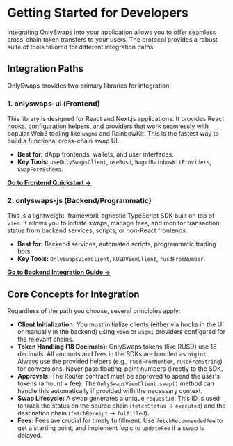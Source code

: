 # Getting Started for Developers

Integrating OnlySwaps into your application allows you to offer seamless cross-chain token transfers to your users. The protocol provides a robust suite of tools tailored for different integration paths.

## Integration Paths

OnlySwaps provides two primary libraries for integration:

### 1. onlyswaps-ui (Frontend)

This library is designed for React and Next.js applications. It provides React hooks, configuration helpers, and providers that work seamlessly with popular Web3 tooling like `wagmi` and RainbowKit. This is the fastest way to build a functional cross-chain swap UI.

*   **Best for:** dApp frontends, wallets, and user interfaces.
*   **Key Tools:** `useOnlySwapsClient`, `useRusd`, `WagmiRainbowKitProviders`, `SwapFormSchema`.

[**Go to Frontend Quickstart →**](./frontend-quickstart.md)

### 2. onlyswaps-js (Backend/Programmatic)

This is a lightweight, framework-agnostic TypeScript SDK built on top of `viem`. It allows you to initiate swaps, manage fees, and monitor transaction status from backend services, scripts, or non-React frontends.

*   **Best for:** Backend services, automated scripts, programmatic trading bots.
*   **Key Tools:** `OnlySwapsViemClient`, `RUSDViemClient`, `rusdFromNumber`.

[**Go to Backend Integration Guide →**](./backend-integration.md)

## Core Concepts for Integration

Regardless of the path you choose, several principles apply:

*   **Client Initialization:** You must initialize clients (either via hooks in the UI or manually in the backend) using `viem` or `wagmi` providers configured for the relevant chains.
*   **Token Handling (18 Decimals):** OnlySwaps tokens (like RUSD) use 18 decimals. All amounts and fees in the SDKs are handled as `bigint`. Always use the provided helpers (e.g., `rusdFromNumber`, `rusdFromString`) for conversions. Never pass floating-point numbers directly to the SDK.
*   **Approvals:** The Router contract must be approved to spend the user's tokens (amount + fee). The `OnlySwapsViemClient.swap()` method can handle this automatically if provided with the necessary context.
*   **Swap Lifecycle:** A swap generates a unique `requestId`. This ID is used to track the status on the source chain (`fetchStatus` -> `executed`) and the destination chain (`fetchReceipt` -> `fulfilled`).
*   **Fees:** Fees are crucial for timely fulfillment. Use `fetchRecommendedFee` to get a starting point, and implement logic to `updateFee` if a swap is delayed.

